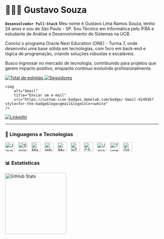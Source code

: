 # 👨🏿‍💻 Gustavo Souza

**`Desenvolvedor Full-Stack`**
Meu nome é Gustavo Lima Ramos Souza, tenho 24 anos e sou de São Paulo - SP. Sou Técnico em Informática pelo IFBA e estudante de Análise e Desenvolvimento de Sistemas na UCB.

Concluí o programa Oracle Next Education (ONE) - Turma 7, onde desenvolvi uma base sólida em tecnologias, com foco em back-end e lógica de programação, criando soluções robustas e escaláveis.

Busco ingressar no mercado de tecnologia, contribuindo para projetos que gerem impacto positivo, enquanto continuo evoluindo profissionalmente.

<p align="left">
    <a href="https://github.com/Gustavolrs?tab=repositories&sort=stargazers">
        <img 
            alt="Total de estrelas" 
            title="Total de estrelas GitHub" 
            src="https://custom-icon-badges.demolab.com/github/stars/Gustavolrs?color=55960c&style=for-the-badge&labelColor=488207&logo=star&label=estrelas"
        />
    </a>
    <a href="https://github.com/Gustavolrs?tab=followers">
        <img 
            alt="Seguidores" 
            title="Me siga no GitHub" 
            src="https://custom-icon-badges.demolab.com/github/followers/Gustavolrs?color=236ad3&labelColor=1155ba&style=for-the-badge&logo=github&label=Seguidores&logoColor=white"
        />
    </a>
</p>


    <img 
        alt="Gmail" 
        title="Enviar um e-mail" 
        src="https://custom-icon-badges.demolab.com/badge/-Gmail-d14836?style=for-the-badge&logo=gmail&logoColor=white"
    />
</a>
<a href="https://www.linkedin.com/in/Gustavolrsc/" target="_blank">
    <img 
        alt="LinkedIn" 
        title="LinkedIn" 
        src="https://custom-icon-badges.demolab.com/badge/-LinkedIn-0a66c2?style=for-the-badge&logo=linkedin&logoColor=white"
    />
</a>


---

### 🤖 Linguagens e Tecnologias

<img 
    align="left" 
    alt="Java"
    title="Java" 
    width="30px" 
    style="padding-right: 10px;" 
    src="https://cdn.jsdelivr.net/gh/devicons/devicon/icons/java/java-original.svg" 
/>

<img 
    align="left" 
    alt="Spring"
    title="Spring Framework" 
    width="30px" 
    style="padding-right: 10px;" 
    src="https://cdn.jsdelivr.net/gh/devicons/devicon/icons/spring/spring-original.svg" 
/>

<img 
    align="left" 
    alt="Maven"
    title="Apache Maven" 
    width="30px" 
    style="padding-right: 10px;" 
    src="https://cdn.jsdelivr.net/gh/devicons/devicon/icons/maven/maven-original.svg" 
/>

<img 
    align="left" 
    alt="Hibernate"
    title="Hibernate ORM" 
    width="30px" 
    style="padding-right: 10px;" 
    src="https://cdn.jsdelivr.net/gh/devicons/devicon/icons/hibernate/hibernate-plain.svg" 
/>

<img 
    align="left" 
    alt="MySQL"
    title="MySQL" 
    width="30px" 
    style="padding-right: 10px;" 
    src="https://cdn.jsdelivr.net/gh/devicons/devicon/icons/mysql/mysql-original.svg" 
/>


<img 
    align="left" 
    alt="HTML"
    title="HTML" 
    width="30px" 
    style="padding-right: 10px;" 
    src="https://cdn.jsdelivr.net/gh/devicons/devicon@latest/icons/html5/html5-original.svg" 
/>
<img 
    align="left" 
    alt="CSS" 
    title="CSS"
    width="30px" 
    style="padding-right: 10px;" 
    src="https://cdn.jsdelivr.net/gh/devicons/devicon@latest/icons/css3/css3-original.svg" 
/>
<img 
    align="left" 
    alt="JavaScript" 
    title="JavaScript"
    width="30px" 
    style="padding-right: 10px;" 
    src="https://cdn.jsdelivr.net/gh/devicons/devicon@latest/icons/javascript/javascript-original.svg" 
/>
<img 
    align="left" 
    alt="TypeScript"
    title="TypeScript" 
    width="30px" 
    style="padding-right: 10px;" 
    src="https://cdn.jsdelivr.net/gh/devicons/devicon@latest/icons/typescript/typescript-original.svg" 
/>
<img 
    align="left" 
    alt="Git" 
    title="Git"
    width="30px" 
    style="padding-right: 10px;" 
    src="https://cdn.jsdelivr.net/gh/devicons/devicon@latest/icons/git/git-original.svg" 
/>

<br/>
<br/>

### 📊 Estatísticas

<p>
<img 
      align="left" 
      alt="GitHub Stats" 
      height="200" 
      src="https://github-readme-stats.vercel.app/api/top-langs/?username=Gustavolrs&theme=tokyonight&layout=compact&custom_title=Tecnologias&langs_count=9" 
  />

</p>
